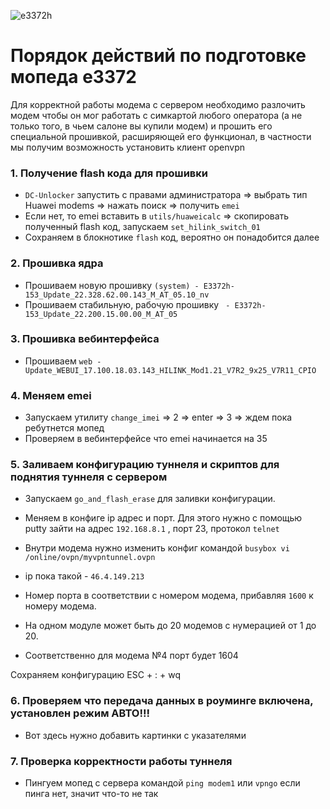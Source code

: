 
![e3372h](https://user-images.githubusercontent.com/121182772/209736163-8a0d7af8-45e2-428b-8b57-15fd83209f4b.jpeg)



# Порядок действий по подготовке мопеда e3372 #


Для корректной работы модема с сервером необходимо разлочить модем чтобы он мог работать с симкартой любого оператора (а не только того, в чьем салоне вы купили модем) и прошить его специальной прошивкой, расширяющей его функционал, в частности мы получим возможность установить клиент openvpn



### 1. Получение flash кода для прошивки ###

* `DС-Unlocker` запустить с правами администратора => выбрать тип Huawei modems =>  нажать поиск => получить `emei`
* Если нет, то emei вставить в `utils/huaweicalc` => скопировать полученный flash код, запускаем `set_hilink_switch_01`
* Сохраняем в блокнотике `flash` код, вероятно он понадобится далее

### 2. Прошивка ядра ###

* Прошиваем новую прошивку `(system) - E3372h-153_Update_22.328.62.00.143_M_AT_05.10_nv`
* Прошиваем стабильную, рабочую прошивку ` - E3372h-153_Update_22.200.15.00.00_M_AT_05`

### 3. Прошивка вебинтерфейса ###

* Прошиваем `web - Update_WEBUI_17.100.18.03.143_HILINK_Mod1.21_V7R2_9x25_V7R11_CPIO`

### 4. Меняем emei ###

* Запускаем утилиту  `change_imei` => 2 => enter => 3 => ждем пока ребутнется мопед
* Проверяем в вебинтерфейсе что emei начинается на 35

### 5. Заливаем конфигурацию  туннеля и скриптов для поднятия туннеля с сервером ###

* Запускаем `go_and_flash_erase` для заливки конфигурации.

* Меняем в конфиге ip адрес и порт. Для этого нужно с помощью putty зайти на адрес `192.168.8.1` , порт 23, протокол `telnet`

* Внутри модема нужно изменить конфиг командой `busybox vi /online/ovpn/myvpntunnel.ovpn`

* ip пока такой - `46.4.149.213`

* Номер порта в соответствии с номером модема, прибавляя `1600` к номеру модема.

* На одном модуле может быть до 20 модемов с нумерацией от 1 до 20.

* Соответственно для модема №4 порт будет 1604

Сохраняем конфигурацию
ESC + : + wq 

### 6. Проверяем что передача данных в роуминге включена, установлен режим АВТО!!! #### 

* Вот здесь нужно добавить картинки с указателями

### 7. Проверка корректности работы туннеля


* Пингуем мопед с сервера командой `ping modem1` или `vpngo` если пинга нет, значит что-то не так
